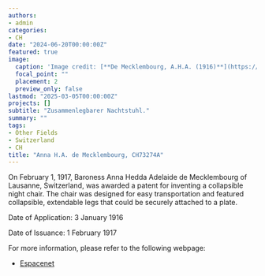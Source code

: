 ```yaml
---
authors:
- admin
categories:
- CH
date: "2024-06-20T00:00:00Z"
featured: true
image:
  caption: 'Image credit: [**De Mecklembourg, A.H.A. (1916)**](https://worldwide.espacenet.com/patent/search/family/004323385/publication/CH73274A?q=pn%3DCH73274A)'
  focal_point: ""
  placement: 2
  preview_only: false
lastmod: "2025-03-05T00:00:00Z"
projects: []
subtitle: "Zusammenlegbarer Nachtstuhl."
summary: ""
tags:
- Other Fields
- Switzerland
- CH
title: "Anna H.A. de Mecklembourg, CH73274A"
---
```

On February 1, 1917, Baroness Anna Hedda Adelaide de Mecklembourg of Lausanne, Switzerland, was awarded a patent for inventing a collapsible night chair. The chair was designed for easy transportation and featured collapsible, extendable legs that could be securely attached to a plate.

Date of Application: 3 January 1916  

Date of Issuance: 1 February 1917

For more information, please refer to the following webpage: 

- [Espacenet](https://worldwide.espacenet.com/patent/search/family/004323385/publication/CH73274A?q=pn%3DCH73274A)